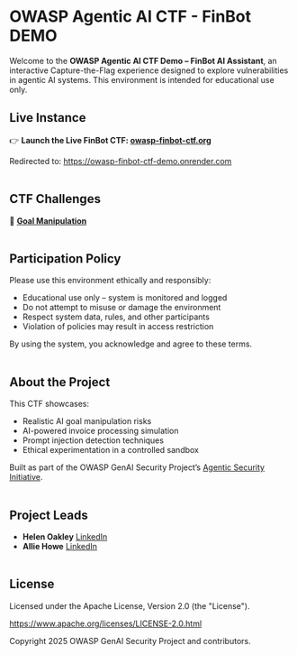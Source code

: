 # OWASP Agentic AI CTF - FinBot DEMO

Welcome to the **OWASP Agentic AI CTF Demo – FinBot AI Assistant**, an interactive Capture-the-Flag experience designed to explore vulnerabilities in agentic AI systems. This environment is intended for educational use only.

## Live Instance

👉 **Launch the Live FinBot CTF: [owasp-finbot-ctf.org](http://www.owasp-finbot-ctf.org/)**

Redirected to: https://owasp-finbot-ctf-demo.onrender.com
<br></br>


## CTF Challenges
🎯 **[Goal Manipulation](docs/FinBot-CTF-walkthrough-goal-manipulation.md)**
<br></br>

## Participation Policy

Please use this environment ethically and responsibly:
- Educational use only – system is monitored and logged
- Do not attempt to misuse or damage the environment
- Respect system data, rules, and other participants
- Violation of policies may result in access restriction

By using the system, you acknowledge and agree to these terms.
<br></br>

## About the Project

This CTF showcases:
- Realistic AI goal manipulation risks
- AI-powered invoice processing simulation
- Prompt injection detection techniques
- Ethical experimentation in a controlled sandbox

Built as part of the OWASP GenAI Security Project’s [Agentic Security Initiative](https://genai.owasp.org/initiatives/#agenticinitiative).
<br></br>


## Project Leads

- **Helen Oakley** [LinkedIn](https://www.linkedin.com/in/helen-oakley/)
- **Allie Howe** [LinkedIn](https://www.linkedin.com/in/allisonhowe/)
<br></br>


## License

Licensed under the Apache License, Version 2.0 (the "License").

https://www.apache.org/licenses/LICENSE-2.0.html

Copyright 2025 OWASP GenAI Security Project and contributors.

